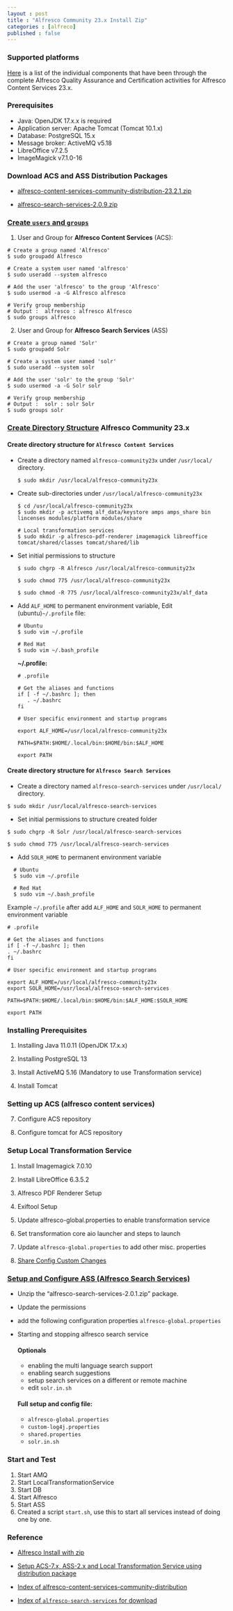 ```yaml
---
layout : post
title : "Alfresco Community 23.x Install Zip"
categories : [alfreco]
published : false
---
```

### Supported platforms
[Here](https://docs.alfresco.com/content-services/latest/support/) is a list of the individual components that have been through the complete Alfresco Quality Assurance and Certification activities for Alfresco Content Services 23.x. 

### Prerequisites

* Java: OpenJDK 17.x.x is required
* Application server: Apache Tomcat (Tomcat 10.1.x)
* Database: PostgreSQL 15.x
* Message broker: ActiveMQ v5.18
* LibreOffice v7.2.5
* ImageMagick v7.1.0-16

### Download ACS and ASS Distribution Packages
* [alfresco-content-services-community-distribution-23.2.1.zip](https://artifacts.alfresco.com/nexus/content/repositories/releases/org/alfresco/alfresco-content-services-community-distribution/23.2.1/)

* [alfresco-search-services-2.0.9.zip](https://artifacts.alfresco.com/nexus/content/repositories/releases/org/alfresco/alfresco-search-services/2.0.9/)


### [Create `users` and `groups`](https://javaworld-abhinav.blogspot.com/2021/06/setup-acs70-ass201-and-transformation-service.html#setup-usr-grp)

1. User and Group for **Alfresco Content Services** (ACS):

```shell
# Create a group named 'Alfresco'
$ sudo groupadd Alfresco

# Create a system user named 'alfresco'
$ sudo useradd --system alfresco

# Add the user 'alfresco' to the group 'Alfresco'
$ sudo usermod -a -G Alfresco alfresco

# Verify group membership
# Output :  alfresco : alfresco Alfresco
$ sudo groups alfresco 

```

2. User and Group for **Alfresco Search Services** (ASS)

```shell
# Create a group named 'Solr'
$ sudo groupadd Solr

# Create a system user named 'solr'
$ sudo useradd --system solr

# Add the user 'solr' to the group 'Solr'
$ sudo usermod -a -G Solr solr

# Verify group membership
# Output :  solr : solr Solr
$ sudo groups solr

```

### [Create Directory Structure](https://javaworld-abhinav.blogspot.com/2021/06/setup-acs70-ass201-and-transformation-service.html#setup-directory) Alfresco Community 23.x

#### Create directory structure for `Alfresco Content Services`

* Create a directory named `alfresco-community23x` under `/usr/local/` directory.

   ```shell
   $ sudo mkdir /usr/local/alfresco-community23x
   ```
* Create sub-directories under `/usr/local/alfresco-community23x`
   
   ```shell
   $ cd /usr/local/alfresco-community23x
   $ sudo mkdir -p activemq alf_data/keystore amps amps_share bin lincenses modules/platform modules/share
   
   # Local transformation services
   $ sudo mkdir -p alfresco-pdf-renderer imagemagick libreoffice tomcat/shared/classes tomcat/shared/lib
   ```

* Set initial permissions to structure

   ```shell
   $ sudo chgrp -R Alfresco /usr/local/alfresco-community23x

   $ sudo chmod 775 /usr/local/alfresco-community23x

   $ sudo chmod -R 775 /usr/local/alfresco-community23x/alf_data
   ```

* Add `ALF_HOME` to permanent environment variable, Edit (ubuntu)`~/.profile` file: 

   ```shell
   # Ubuntu
   $ sudo vim ~/.profile

   # Red Hat
   $ sudo vim ~/.bash_profile
   ```
   **~/.profile:**
   ```shell
   # .profile

   # Get the aliases and functions
   if [ -f ~/.bashrc ]; then
      . ~/.bashrc
   fi

   # User specific environment and startup programs

   export ALF_HOME=/usr/local/alfresco-community23x

   PATH=$PATH:$HOME/.local/bin:$HOME/bin:$ALF_HOME

   export PATH
   ```

#### Create directory structure for `Alfresco Search Services`

* Create a directory named `alfresco-search-services` under `/usr/local/` directory. 

```shell
$ sudo mkdir /usr/local/alfresco-search-services
```

* Set initial permissions to structure created folder 

```shell
$ sudo chgrp -R Solr /usr/local/alfresco-search-services

$ sudo chmod 775 /usr/local/alfresco-search-services 
```

* Add `SOLR_HOME` to permanent environment variable

 ```shell
   # Ubuntu
   $ sudo vim ~/.profile

   # Red Hat
   $ sudo vim ~/.bash_profile
```

Example `~/.profile` after add `ALF_HOME` and `SOLR_HOME` to permanent environment variable

```shell
# .profile

# Get the aliases and functions
if [ -f ~/.bashrc ]; then
. ~/.bashrc
fi

# User specific environment and startup programs

export ALF_HOME=/usr/local/alfresco-community23x
export SOLR_HOME=/usr/local/alfresco-search-services

PATH=$PATH:$HOME/.local/bin:$HOME/bin:$ALF_HOME:$SOLR_HOME

export PATH
```

### Installing Prerequisites
1. Installing Java 11.0.11 (OpenJDK 17.x.x)

2. Installing PostgreSQL 13

3. Install ActiveMQ 5.16 (Mandatory to use Transformation service)

4. Install Tomcat

### Setting up ACS (alfresco content services) 

7. Configure ACS repository

8. Configure tomcat for ACS repository


### Setup Local Transformation Service 

1. Install Imagemagick 7.0.10

2. Install LibreOffice 6.3.5.2

3. Alfresco PDF Renderer Setup

4. Exiftool Setup

5. Update alfresco-global.properties to enable transformation service

6. Set transformation core aio launcher and steps to launch

7. Update `alfresco-global.properties` to add other misc. properties

8. [Share Config Custom Changes](https://javaworld-abhinav.blogspot.com/2021/06/setup-acs70-ass201-and-transformation-service.html#share-config-custom-changes)


### [Setup and Configure ASS (Alfresco Search Services)](https://javaworld-abhinav.blogspot.com/2021/06/setup-acs70-ass201-and-transformation-service.html#setup-and-configure-ass)

* Unzip the “alfresco-search-services-2.0.1.zip” package.

* Update the permissions

* add the following configuration properties `alfresco-global.properties`

* Starting and stopping alfresco search service

   #### Optionals
   * enabling the multi language search support
   * enabling search suggestions 
   * setup search services on a different or remote machine
   * edit `solr.in.sh` 

   #### Full setup and config file:
   * `alfresco-global.properties`
   * `custom-log4j.properties`
   * `shared.properties`
   * `solr.in.sh` 

### Start and Test
1. Start AMQ
2. Start LocalTransformationService
3. Start DB
4. Start Alfresco
5. Start ASS
6. Created a script `start.sh`, use this to start all services instead of doing one by one.

### Reference
* [Alfresco Install with zip](https://docs.alfresco.com/content-services/community/install/zip/)

* [Setup ACS-7.x, ASS-2.x and Local Transformation Service using distribution package](https://javaworld-abhinav.blogspot.com/2021/06/setup-acs70-ass201-and-transformation-service.html)

* [Index of alfresco-content-services-community-distribution](https://artifacts.alfresco.com/nexus/content/repositories/releases/org/alfresco/alfresco-content-services-community-distribution/)

* [Index of `alfresco-search-services` for download](https://artifacts.alfresco.com/nexus/content/repositories/releases/org/alfresco/alfresco-search-services/)